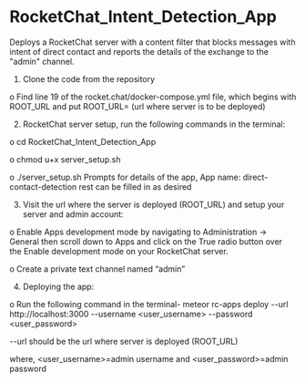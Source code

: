 # RocketChat_Intent_Detection_App

Deploys a RocketChat server with a content filter that blocks messages with intent of direct contact and reports the details of the exchange to the "admin" channel.


1.	Clone the code from the repository

o	Find line 19 of the rocket.chat/docker-compose.yml file, which begins with ROOT_URL and put
ROOT_URL= (url where server is to be deployed)

2.	RocketChat server setup, run the following commands in the terminal: 

o	cd RocketChat_Intent_Detection_App

o	chmod u+x server_setup.sh

o	./server_setup.sh
  Prompts for details of the app,
  App name: direct-contact-detection
  rest can be filled in as desired

3.	Visit the url where the server is deployed (ROOT_URL) and setup your server and admin account:

o	Enable Apps development mode by navigating to Administration -> General then scroll down to Apps and click on the True radio button over the Enable development mode on your RocketChat server.

o	Create a private text channel named “admin”

4.	Deploying the app:

o	Run the following command in the terminal-
  meteor rc-apps deploy --url http://localhost:3000 --username <user_username> --password <user_password>

  --url should be the url where server is deployed (ROOT_URL)

  where, <user_username>=admin username and <user_password>=admin password
